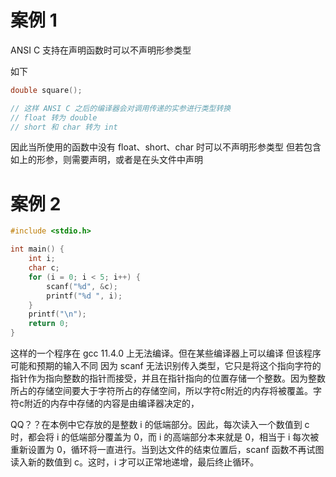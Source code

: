 # 案例 1
ANSI C 支持在声明函数时可以不声明形参类型

如下
```cpp
double square();

// 这样 ANSI C 之后的编译器会对调用传递的实参进行类型转换
// float 转为 double
// short 和 char 转为 int
```

因此当所使用的函数中没有 float、short、char 时可以不声明形参类型
但若包含如上的形参，则需要声明，或者是在头文件中声明

# 案例 2

```cpp
#include <stdio.h> 

int main() { 
	int i; 
	char c; 
	for (i = 0; i < 5; i++) { 
		scanf("%d", &c); 
		printf("%d ", i); 
	} 
	printf("\n"); 
	return 0;
}
```

这样的一个程序在 gcc 11.4.0 上无法编译。但在某些编译器上可以编译
但该程序可能和预期的输入不同
因为 scanf 无法识别传入类型，它只是将这个指向字符的指针作为指向整数的指针而接受，并且在指针指向的位置存储一个整数。因为整数所占的存储空间要大于字符所占的存储空间，所以字符c附近的内存将被覆盖。字符c附近的内存中存储的内容是由编译器决定的，

QQ？？在本例中它存放的是整数 i 的低端部分。因此，每次读入一个数值到 c 时，都会将 i 的低端部分覆盖为 0，而 i 的高端部分本来就是 0，相当于 i 每次被重新设置为 0，循环将一直进行。当到达文件的结束位置后，scanf 函数不再试图读入新的数值到 c。这时，i 才可以正常地递增，最后终止循环。